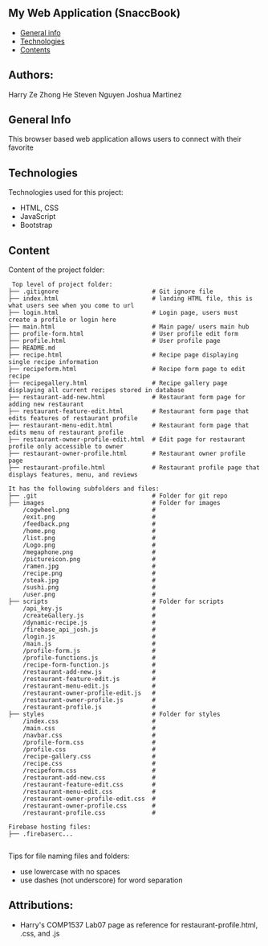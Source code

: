 ## My Web Application (SnaccBook)

* [General info](#general-info)
* [Technologies](#technologies)
* [Contents](#content)

## Authors:

Harry Ze Zhong He
Steven Nguyen
Joshua Martinez

## General Info
This browser based web application allows users to connect with their favorite
	
## Technologies
Technologies used for this project:
* HTML, CSS
* JavaScript
* Bootstrap 
	
## Content
Content of the project folder:

```
 Top level of project folder: 
├── .gitignore                          # Git ignore file
├── index.html                          # landing HTML file, this is what users see when you come to url
├── login.html                          # Login page, users must create a profile or login here
├── main.html                           # Main page/ users main hub
├── profile-form.html                   # User profile edit form
├── profile.html                        # User profile page
├── README.md
├── recipe.html                         # Recipe page displaying single recipe information
├── recipeform.html                     # Recipe form page to edit recipe
├── recipegallery.html                  # Recipe gallery page displaying all current recipes stored in database
├── restaurant-add-new.html             # Restaurant form page for adding new restaurant
├── restaurant-feature-edit.html        # Restaurant form page that edits features of restaurant profile
├── restaurant-menu-edit.html           # Restaurant form page that edits menu of restaurant profile
├── restaurant-owner-profile-edit.html  # Edit page for restaurant profile only accessible to owner 
├── restaurant-owner-profile.html       # Restaurant owner profile page
├── restaurant-profile.html             # Restaurant profile page that displays features, menu, and reviews

It has the following subfolders and files:
├── .git                                # Folder for git repo
├── images                              # Folder for images
    /cogwheel.png                       #        
    /exit.png                           # 
    /feedback.png                       # 
    /home.png                           # 
    /list.png                           # 
    /Logo.png                           # 
    /megaphone.png                      # 
    /pictureicon.png                    # 
    /ramen.jpg                          # 
    /recipe.png                         # 
    /steak.jpg                          # 
    /sushi.png                          # 
    /user.png                           # 
├── scripts                             # Folder for scripts
    /api_key.js                         # 
    /createGallery.js                   # 
    /dynamic-recipe.js                  # 
    /firebase_api_josh.js               # 
    /login.js                           # 
    /main.js                            # 
    /profile-form.js                    # 
    /profile-functions.js               # 
    /recipe-form-function.js            # 
    /restaurant-add-new.js              # 
    /restaurant-feature-edit.js         # 
    /restaurant-menu-edit.js            # 
    /restaurant-owner-profile-edit.js   # 
    /restaurant-owner-profile.js        # 
    /restaurant-profile.js              # 
├── styles                              # Folder for styles
    /index.css                          # 
    /main.css                           # 
    /navbar.css                         # 
    /profile-form.css                   # 
    /profile.css                        # 
    /recipe-gallery.css                 # 
    /recipe.css                         # 
    /recipeform.css                     # 
    /restaurant-add-new.css             # 
    /restaurant-feature-edit.css        # 
    /restaurant-menu-edit.css           # 
    /restaurant-owner-profile-edit.css  # 
    /restaurant-owner-profile.css       # 
    /restaurant-profile.css             # 

Firebase hosting files: 
├── .firebaserc...


```

Tips for file naming files and folders:
* use lowercase with no spaces
* use dashes (not underscore) for word separation

## Attributions:
* Harry's COMP1537 Lab07 page as reference for restaurant-profile.html, .css, and .js